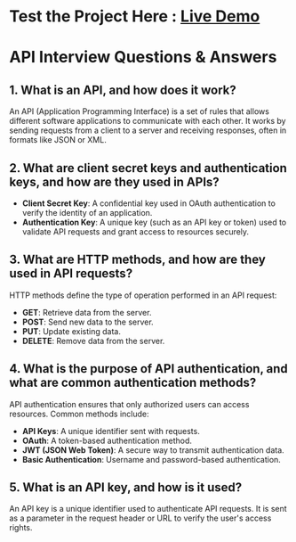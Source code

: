 # Test the Project Here : [Live Demo]()


# API Interview Questions & Answers

## 1. What is an API, and how does it work?
An API (Application Programming Interface) is a set of rules that allows different software applications to communicate with each other. It works by sending requests from a client to a server and receiving responses, often in formats like JSON or XML.

## 2. What are client secret keys and authentication keys, and how are they used in APIs?
- **Client Secret Key**: A confidential key used in OAuth authentication to verify the identity of an application.
- **Authentication Key**: A unique key (such as an API key or token) used to validate API requests and grant access to resources securely.

## 3. What are HTTP methods, and how are they used in API requests?
HTTP methods define the type of operation performed in an API request:
- **GET**: Retrieve data from the server.
- **POST**: Send new data to the server.
- **PUT**: Update existing data.
- **DELETE**: Remove data from the server.

## 4. What is the purpose of API authentication, and what are common authentication methods?
API authentication ensures that only authorized users can access resources. Common methods include:
- **API Keys**: A unique identifier sent with requests.
- **OAuth**: A token-based authentication method.
- **JWT (JSON Web Token)**: A secure way to transmit authentication data.
- **Basic Authentication**: Username and password-based authentication.

## 5. What is an API key, and how is it used?
An API key is a unique identifier used to authenticate API requests. It is sent as a parameter in the request header or URL to verify the user's access rights.

